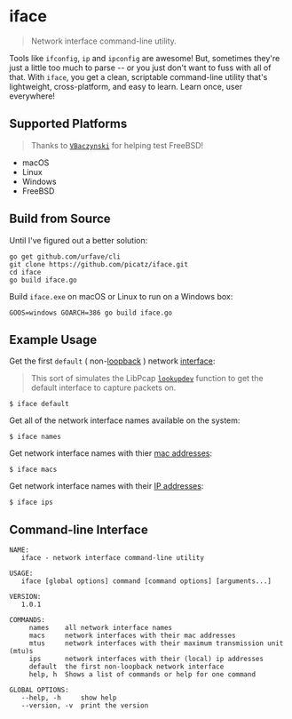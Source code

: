 # iface
> Network interface command-line utility.

Tools like `ifconfig`, `ip` and `ipconfig` are awesome! But, sometimes they're just a little too much to parse -- or you just don't want to fuss with all of that. With `iface`, you get a clean, scriptable command-line utility that's lightweight, cross-platform, and easy to learn. Learn once, user everywhere!

## Supported Platforms

> Thanks to [`VBaczynski`](https://github.com/VBaczynski) for helping test FreeBSD!

* macOS
* Linux 
* Windows
* FreeBSD 

## Build from Source

Until I've figured out a better solution:

```
go get github.com/urfave/cli
git clone https://github.com/picatz/iface.git
cd iface 
go build iface.go
```

Build `iface.exe` on macOS or Linux to run on a Windows box:

```
GOOS=windows GOARCH=386 go build iface.go
```

## Example Usage

Get the first `default` ( non-[loopback](https://en.wikipedia.org/wiki/Loopback#Virtual_network_interface) ) network [interface](https://en.wikipedia.org/wiki/Network_interface):
> This sort of simulates the LibPcap [`lookupdev`](https://linux.die.net/man/3/pcap_lookupdev) function to get the default interface to capture packets on.

```
$ iface default
```

Get all of the network interface names available on the system:

```
$ iface names
```

Get network interface names with thier [mac addresses](https://en.wikipedia.org/wiki/MAC_address):

```
$ iface macs 
```

Get network interface names with their [IP addresses](https://en.wikipedia.org/wiki/IP_address):

```
$ iface ips 
```

## Command-line Interface

```
NAME:
   iface - network interface command-line utility

USAGE:
   iface [global options] command [command options] [arguments...]

VERSION:
   1.0.1

COMMANDS:
     names    all network interface names
     macs     network interfaces with their mac addresses
     mtus     network interfaces with their maximum transmission unit (mtu)s
     ips      network interfaces with their (local) ip addresses
     default  the first non-loopback network interface
     help, h  Shows a list of commands or help for one command

GLOBAL OPTIONS:
   --help, -h     show help
   --version, -v  print the version
```
